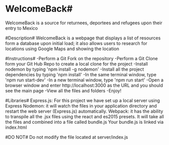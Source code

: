 # WelcomeBack#
WelcomeBack is a source for returnees, deportees and refugees upon their entry to Mexico

#Description#
WelcomeBack is a webpage that displays a list of resources form a database upon initial load; it also allows users to research for locations using Google Maps and showing the location

#Instructions#
-Perform a Git Fork on the repository
-Perform a Git Clone form your Git Hub Repo to create a local clone for the project
 -Install nodemon by typing 'npm install -g nodemon'
 -Install all the project dependencies by typing 'npm install'
 -In the same terminal window, type 'npm run start-dev'
 -In a new terminal window, type 'npm run start'
 -Open a browser window and enter http://localhost:3000 as the URL and you should see the main page
 -View all the files and folders
 -Enjoy!

#Libraries#
Express.js: For this project we have set up a local server using Express
Nodemon: it will watch the files in your application directory and restart the web server (Express.js) automatically.
Webpack: it has the ability to transpile all the .jsx files using the react and es2015 presets. It will take all the files and combined into a file called bundle.js Your bundle.js is linked via index.html

#DO NOT#
Do not modify the file located at server/index.js
